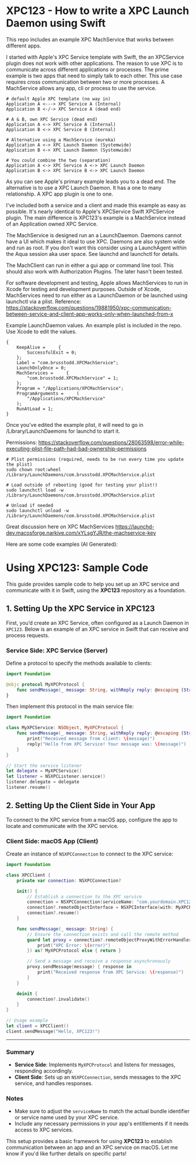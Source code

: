 # XPC123 - How to write a XPC Launch Daemon using Swift

This repo includes an example XPC MachService that works between different apps.

I started with Apple's XPC Service template with Swift, the an XPCService plugin does not work with other applications. The reason to use XPC is to communicate across different applications or processes. The prime example is two apps that need to simply talk to each other. This use case requires cross communication between two or more processes. A MachService allows any app, cli or process to use the service.

```shell
# default Apple XPC template (no way in)
Application A <---> XPC Service A (Internal)
Application B <-/-> XPC Service A (dead end)
```

```shell
# A & B, own XPC Service (dead end)
Application A <-> XPC Service A (Internal)
Application B <-> XPC Service B (Internal)
```


```shell
# Alternative using a MachService (eureka)
Application A <-> XPC Launch Daemon (Systemwide)
Application B <-> XPC Launch Daemon (Systemwide)
```

```shell
# You could combine the two (separation)
Application A <-> XPC Service A <-> XPC Launch Daemon
Application B <-> XPC Service B <-> XPC Launch Daemon
```

As you can see Apple's primary example leads you to a dead end. The alternative is to use a XPC Launch Daemon. It has a one to many relationship. A XPC app plugin is one to one.

I've included both a service and a client and made this example as easy as possible. It's nearly identical to Apple's XPCService Swift XPCService plugin. The main difference is XPC123's example is a MachService instead of an Application owned XPC Service.

The MachService is designed run an a LaunchDaemon. Daemons cannot have a UI which makes it ideal to use XPC. Daemons are also system wide and run as root. If you don't want this consider using a LaunchAgent within the Aqua session aka user space. See launchd and launchctl for details.

The MachClient can run in either a gui app or command line tool. This should also work with Authorization Plugins. The later hasn't been tested. 

For software development and testing, Apple allows MachServices to run in Xcode for testing and development purposes. Outside of Xcode, MachServices need to run either as a LaunchDaemon or be launched using launchctl via a plist. Reference: https://stackoverflow.com/questions/19881950/xpc-communication-between-service-and-client-app-works-only-when-launched-from-x

Example LaunchDaemon values. An example plist is included in the repo. Use Xcode to edit the values.

```plist
{
    KeepAlive =     {
        SuccessfulExit = 0;
    };
    Label = "com.brusstodd.XPCMachService";
    LaunchOnlyOnce = 0;
    MachServices =     {
        "com.brusstodd.XPCMachService" = 1;
    };
    Program = "/Applications/XPCMachService";
    ProgramArguments =     (
        "/Applications/XPCMachService"
    );
    RunAtLoad = 1;
}
```


Once you've edited the example plist, it will need to go in /Library/LaunchDaemons for launchd to start it. 

Permissions:
https://stackoverflow.com/questions/28063598/error-while-executing-plist-file-path-had-bad-ownership-permissions

```shell
# Plist permissions (required, needs to be run every time you update the plist)
sudo chown root:wheel /Library/LaunchDaemons/com.brusstodd.XPCMachService.plist

# Load outside of rebooting (good for testing your plist!)
sudo launchctl load -w /Library/LaunchDaemons/com.brusstodd.XPCMachService.plist

# Unload if needed 
sudo launchctl unload -w /Library/LaunchDaemons/com.brusstodd.XPCMachService.plist
```

Great discussion here on XPC MachServices
https://launchd-dev.macosforge.narkive.com/xYLsgYJR/the-machservice-key


Here are some code examples (AI Generated):
# Using XPC123: Sample Code

This guide provides sample code to help you set up an XPC service and communicate with it in Swift, using the **XPC123** repository as a foundation.

## 1. Setting Up the XPC Service in XPC123

First, you’d create an XPC Service, often configured as a Launch Daemon in `XPC123`. Below is an example of an XPC service in Swift that can receive and process requests.

### Service Side: XPC Service (Server)

Define a protocol to specify the methods available to clients:

```swift
import Foundation

@objc protocol MyXPCProtocol {
    func sendMessage(_ message: String, withReply reply: @escaping (String) -> Void)
}
```

Then implement this protocol in the main service file:

```swift
import Foundation

class MyXPCService: NSObject, MyXPCProtocol {
    func sendMessage(_ message: String, withReply reply: @escaping (String) -> Void) {
        print("Received message from client: \(message)")
        reply("Hello from XPC Service! Your message was: \(message)")
    }
}

// Start the service listener
let delegate = MyXPCService()
let listener = NSXPCListener.service()
listener.delegate = delegate
listener.resume()
```

## 2. Setting Up the Client Side in Your App

To connect to the XPC service from a macOS app, configure the app to locate and communicate with the XPC service.

### Client Side: macOS App (Client)

Create an instance of `NSXPCConnection` to connect to the XPC service:

```swift
import Foundation

class XPCClient {
    private var connection: NSXPCConnection?

    init() {
        // Establish a connection to the XPC service
        connection = NSXPCConnection(serviceName: "com.yourdomain.XPC123Service")
        connection?.remoteObjectInterface = NSXPCInterface(with: MyXPCProtocol.self)
        connection?.resume()
    }

    func sendMessage(_ message: String) {
        // Ensure the connection exists and call the remote method
        guard let proxy = connection?.remoteObjectProxyWithErrorHandler({ error in
            print("XPC Error: \(error)")
        }) as? MyXPCProtocol else { return }

        // Send a message and receive a response asynchronously
        proxy.sendMessage(message) { response in
            print("Received response from XPC Service: \(response)")
        }
    }

    deinit {
        connection?.invalidate()
    }
}

// Usage example
let client = XPCClient()
client.sendMessage("Hello, XPC123!")
```

---

### Summary

- **Service Side**: Implements `MyXPCProtocol` and listens for messages, responding accordingly.
- **Client Side**: Sets up an `NSXPCConnection`, sends messages to the XPC service, and handles responses.

### Notes

- Make sure to adjust the `serviceName` to match the actual bundle identifier or service name used by your XPC service.
- Include any necessary permissions in your app's entitlements if it needs access to XPC services.

This setup provides a basic framework for using **XPC123** to establish communication between an app and an XPC service on macOS. Let me know if you'd like further details on specific parts!


